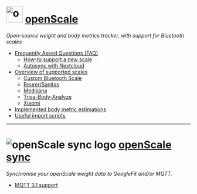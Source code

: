 <!-- 
<p align="center">
<a href="../raw/master/doc/screens/screen_graph.png" target="_blank">
<img src='../raw/master/doc/screens/screen_graph.png' width='300px' alt='missing' /> </a> <br>
<sub>Caption</sub>
</p>
-->

# <img src="https://github.com/oliexdev/openScale/blob/master/fastlane/metadata/android/en-GB/images/icon.png" alt="openScale logo" height="45"/> [openScale](Home)

*Open-source weight and body metrics tracker, with support for Bluetooth scales*

* [Frequently Asked Questions (FAQ)](Frequently-Asked-Questions-(FAQ))
  * [How-to support a new scale](How-to-reverse-engineer-a-Bluetooth-4.x-scale)
  * [Autosync with Nextcloud](Autosync-with-Nextcloud)
* [Overview of supported scales](Supported-scales-in-openScale)
  * [Custom Bluetooth Scale](Custom-Bluetooth-Scale)
  * [Beurer/Sanitas](Beurer-Sanitas)
  * [Medisana](Medisana-BS444)
  * [Trisa-Body-Analyze](Trisa-Body-Analyze)
  * [Xiaomi](Xiaomi-Bluetooth-Mi-Scale)
* [Implemented body metric estimations](Body-metric-estimations)
* [Useful import scripts](Useful-import-scripts)

---


# ![openScale sync logo](https://github.com/oliexdev/openScale/blob/master/docs/sync/openscale_sync.png) [openScale sync](openScale-sync)

_Synchronise your openScale weight data to GoogleFit and/or MQTT._


* [MQTT 3.1 support](MQTT-support)

